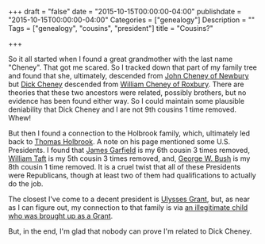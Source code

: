 +++
draft = "false"
date = "2015-10-15T00:00:00-04:00"
publishdate = "2015-10-15T00:00:00-04:00"
Categories = ["genealogy"]
Description = ""
Tags = ["genealogy", "cousins", "president"]
title = "Cousins?"

+++

So it all started when I found a great grandmother with the last name "Cheney".  That got me scared.  So I tracked down that part of my family tree and found that she, ultimately, descended from 
[John Cheney of Newbury](http://www.werelate.org/wiki/Person:John_Cheney_%2846%29)
but [Dick Cheney](http://www.werelate.org/wiki/Person:Richard_Cheney_%288%29) descended from [William Cheney of Roxbury](http://www.werelate.org/wiki/Person:William_Cheney_%281%29).
There are theories that these two ancestors were related, possibly brothers, but no evidence has been found either way.  So I could maintain some plausible deniability that Dick Cheney and I are not 9th cousins 1 time removed.  Whew!

But then I found a connection to the Holbrook family, which, ultimately led back to [Thomas Holbrook](http://www.werelate.org/wiki/Person:Thomas_Holbrook_%283%29).  A note on his page mentioned some U.S. Presidents.  I found that [James Garfield](http://www.werelate.org/wiki/Person:James_Garfield_%281%29) is my 6th cousin 3 times removed, [William Taft](http://www.werelate.org/wiki/Person:William_Taft_%282%29) is my 5th cousin 3 times removed, and, [George W. Bush](http://www.werelate.org/wiki/Person:George_Bush_%283%29) is my 8th cousin 1 time removed.  It is a cruel twist that all of these Presidents were Republicans, though at least two of them had qualifications to actually do the job.

The closest I've come to a decent president is [Ulysses Grant](http://www.werelate.org/wiki/Person:Hiram_Grant_%282%29), but, as near as I can figure out, my connection to that family is via [an illegitimate child who was brought up as a Grant](http://www.werelate.org/wiki/Person:Beriah_Grant_%281%29).

But, in the end, I'm glad that nobody can prove I'm related to Dick Cheney.
